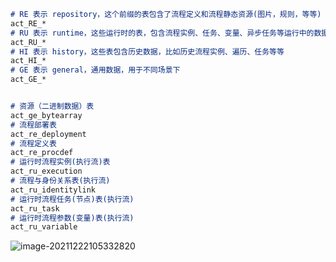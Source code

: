 

```markdown
# RE 表示 repository，这个前缀的表包含了流程定义和流程静态资源(图片，规则，等等)
act_RE_* 
# RU 表示 runtime，这些运行时的表，包含流程实例、任务、变量、异步任务等运行中的数据。只在流程实例执行过程中保存这些数据，在流程结束时就会删除这些记录，这样来尽量使运行时表可以一直很小速度很快
act_RU_*
# HI 表示 history，这些表包含历史数据，比如历史流程实例、遍历、任务等等
act_HI_* 
# GE 表示 general，通用数据，用于不同场景下
act_GE_* 


# 资源（二进制数据）表
act_ge_bytearray 
# 流程部署表
act_re_deployment 
# 流程定义表
act_re_procdef 
# 运行时流程实例(执行流)表
act_ru_execution 
# 流程与身份关系表(执行流)
act_ru_identitylink 
# 运行时流程任务(节点)表(执行流)
act_ru_task 
# 运行时流程参数(变量)表(执行流)
act_ru_variable 
```





![image-20211222105332820](/Users/admin/WorkSpace/github/prc/note/java/workflow.assets/image-20211222105332820.png)